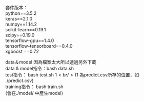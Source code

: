 ﻿套件版本：<br />
python==3.5.2 <br />
keras==2.1.0 <br />
numpy==1.14.2 <br />
scikit-learn==0.19.1 <br />
scipy==0.19.0 <br />
tensorflow-gpu==1.4.0 <br />
tensorflow-tensorboard==0.4.0 <br />
xgboost ==0.72 <br />

data＆model 因為檔案太大所以透過另外下載 <br />
data & model指令：bash data.sh <br />
test指令： bash test.sh $1  <br />
($1 為predict.csv所存的位置，如 ./predict.csv) <br />
training指令： bash train.sh <br />
(會在./model/ 中產生model)<br />

